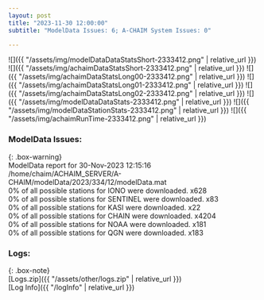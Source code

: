 ```yaml
---
layout: post
title: "2023-11-30 12:00:00"
subtitle: "ModelData Issues: 6; A-CHAIM System Issues: 0"

---
```


![]({{ "/assets/img/modelDataDataStatsShort-2333412.png" | relative_url }})
![]({{ "/assets/img/achaimDataStatsShort-2333412.png" | relative_url }})
![]({{ "/assets/img/achaimDataStatsLong00-2333412.png" | relative_url }})
![]({{ "/assets/img/achaimDataStatsLong01-2333412.png" | relative_url }})
![]({{ "/assets/img/achaimDataStatsLong02-2333412.png" | relative_url }})
![]({{ "/assets/img/modelDataDataStats-2333412.png" | relative_url }})
![]({{ "/assets/img/modelDataStationStats-2333412.png" | relative_url }})
![]({{ "/assets/img/achaimRunTime-2333412.png" | relative_url }})


### ModelData Issues:  
  
{: .box-warning}  
 ModelData report for 30-Nov-2023 12:15:16   
 /home/chaim/ACHAIM_SERVER/A-CHAIM/modelData/2023/334/12/modelData.mat   
 0% of all possible stations for IONO were downloaded. x628   
 0% of all possible stations for SENTINEL were downloaded. x83   
 0% of all possible stations for KASI were downloaded. x22   
 0% of all possible stations for CHAIN were downloaded. x4204   
 0% of all possible stations for NOAA were downloaded. x181   
 0% of all possible stations for QGN were downloaded. x183   
  


### Logs:  
  
{: .box-note}  
[Logs.zip]({{ "/assets/other/logs.zip" | relative_url }})  
[Log Info]({{ "/logInfo" | relative_url }})  
